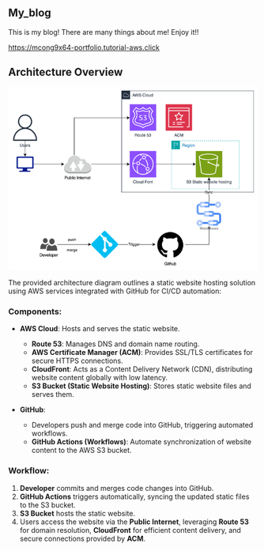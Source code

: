 ## My_blog
This is my blog! There are many things about me! Enjoy it!!

https://mcong9x64-portfolio.tutorial-aws.click

## Architecture Overview
![Architecture Diagram](img/StaticWeb_S3_Infra.png)


The provided architecture diagram outlines a static website hosting solution using AWS services integrated with GitHub for CI/CD automation:

### Components:

* **AWS Cloud**: Hosts and serves the static website.

  * **Route 53**: Manages DNS and domain name routing.
  * **AWS Certificate Manager (ACM)**: Provides SSL/TLS certificates for secure HTTPS connections.
  * **CloudFront**: Acts as a Content Delivery Network (CDN), distributing website content globally with low latency.
  * **S3 Bucket (Static Website Hosting)**: Stores static website files and serves them.

* **GitHub**:

  * Developers push and merge code into GitHub, triggering automated workflows.
  * **GitHub Actions (Workflows)**: Automate synchronization of website content to the AWS S3 bucket.

### Workflow:

1. **Developer** commits and merges code changes into GitHub.
2. **GitHub Actions** triggers automatically, syncing the updated static files to the S3 bucket.
3. **S3 Bucket** hosts the static website.
4. Users access the website via the **Public Internet**, leveraging **Route 53** for domain resolution, **CloudFront** for efficient content delivery, and secure connections provided by **ACM**.
